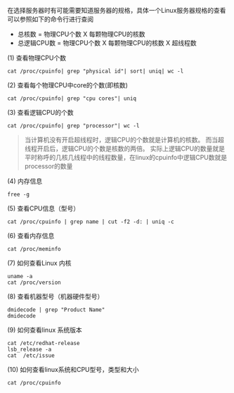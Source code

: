 在选择服务器时有可能需要知道服务器的规格，具体一个Linux服务器规格的查看可以参照如下的命令行进行查阅
- 总核数 = 物理CPU个数 X 每颗物理CPU的核数 
- 总逻辑CPU数 = 物理CPU个数 X 每颗物理CPU的核数 X 超线程数

(1) 查看物理CPU个数
```shell
cat /proc/cpuinfo| grep "physical id"| sort| uniq| wc -l
```
(2) 查看每个物理CPU中core的个数(即核数)
```shell
cat /proc/cpuinfo| grep "cpu cores"| uniq
```
(3) 查看逻辑CPU的个数
```shell
cat /proc/cpuinfo| grep "processor"| wc -l
```
> 当计算机没有开启超线程时，逻辑CPU的个数就是计算机的核数。 而当超线程开启后，逻辑CPU的个数是核数的两倍。 实际上逻辑CPU的数量就是平时称呼的几核几线程中的线程数量，在linux的cpuinfo中逻辑CPU数就是processor的数量

(4) 内存信息
```shell
free -g
```

(5) 查看CPU信息（型号）

```shell
cat /proc/cpuinfo | grep name | cut -f2 -d: | uniq -c
```

(6) 查看内存信息

```shell
cat /proc/meminfo
```

(7) 如何查看Linux 内核

```shell
uname -a
cat /proc/version
```

(8) 查看机器型号（机器硬件型号）

```
dmidecode | grep "Product Name"
dmidecode
```

(9) 如何查看linux 系统版本

```shell
cat /etc/redhat-release
lsb_release -a
cat  /etc/issue
```

(10) 如何查看linux系统和CPU型号，类型和大小

```shell
cat /proc/cpuinfo
```





 